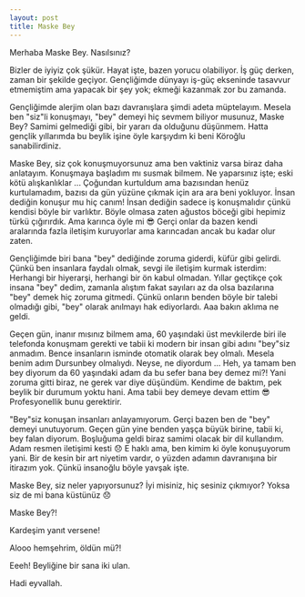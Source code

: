 ```yaml
---
layout: post
title: Maske Bey
---
```


Merhaba Maske Bey. Nasılsınız?

Bizler de iyiyiz çok şükür. Hayat işte, bazen yorucu olabiliyor. İş güç derken, zaman bir şekilde geçiyor. Gençliğimde dünyayı iş-güç ekseninde tasavvur etmemiştim ama yapacak bir şey yok; ekmeği kazanmak zor bu zamanda.

Gençliğimde alerjim olan bazı davranışlara şimdi adeta müptelayım. Mesela ben "siz"li konuşmayı, "bey" demeyi hiç sevmem biliyor musunuz, Maske Bey? Samimi gelmediği gibi, bir yararı da olduğunu düşünmem. Hatta gençlik yıllarımda bu beylik işine öyle karşıydım ki beni Köroğlu sanabilirdiniz.

Maske Bey, siz çok konuşmuyorsunuz ama ben vaktiniz varsa biraz daha anlatayım. Konuşmaya başladım mı susmak bilmem. Ne yaparsınız işte; eski kötü alışkanlıklar ... Çoğundan kurtuldum ama bazısından henüz kurtulamadım, bazısı da gün yüzüne çıkmak için ara ara beni yokluyor. İnsan dediğin konuşur mu hiç canım! İnsan dediğin sadece iş konuşmalıdır çünkü kendisi böyle bir varlıktır. Böyle olmasa zaten ağustos böceği gibi hepimiz türkü çığırırdık. Ama karınca öyle mi 😎 Gerçi onlar da bazen kendi aralarında fazla iletişim kuruyorlar ama karıncadan ancak bu kadar olur zaten.

Gençliğimde biri bana "bey" dediğinde zoruma giderdi, küfür gibi gelirdi. Çünkü ben insanlara faydalı olmak, sevgi ile iletişim kurmak isterdim: Herhangi bir hiyerarşi, herhangi bir ön kabul olmadan. Yıllar geçtikçe çok insana "bey" dedim, zamanla alıştım fakat sayıları az da olsa bazılarına "bey" demek hiç zoruma gitmedi. Çünkü onların benden böyle bir talebi olmadığı gibi, "bey" olarak anılmayı hak ediyorlardı. Aaa bakın aklıma ne geldi.

Geçen gün, inanır mısınız bilmem ama, 60 yaşındaki üst mevkilerde biri ile telefonda konuşmam gerekti ve tabii ki modern bir insan gibi adını "bey"siz anmadım. Bence insanların isminde otomatik olarak bey olmalı. Mesela benim adım Dursunbey olmalıydı. Neyse, ne diyordum ... Heh, ya tamam ben bey diyorum da 60 yaşındaki adam da bu sefer bana bey demez mi?! Yani zoruma gitti biraz, ne gerek var diye düşündüm. Kendime de baktım, pek beylik bir durumum yoktu hani. Ama tabii bey demeye devam ettim 😎 Profesyonellik bunu gerektirir.

"Bey"siz konuşan insanları anlayamıyorum. Gerçi bazen ben de "bey" demeyi unutuyorum. Geçen gün yine benden yaşça büyük birine, tabii ki, bey falan diyorum. Boşluğuma geldi biraz samimi olacak bir dil kullandım. Adam resmen iletişimi kesti 😞 E haklı ama, ben kimim ki öyle konuşuyorum yani. Bir de kesin bir art niyetim vardır, o yüzden adamın davranışına bir itirazım yok. Çünkü insanoğlu böyle yavşak işte.

Maske Bey, siz neler yapıyorsunuz? İyi misiniz, hiç sesiniz çıkmıyor? Yoksa siz de mi bana küstünüz 😞

Maske Bey?!

Kardeşim yanıt versene!

Alooo hemşehrim, öldün mü?!

Eeeh! Beyliğine bir sana iki ulan.

Hadi eyvallah.